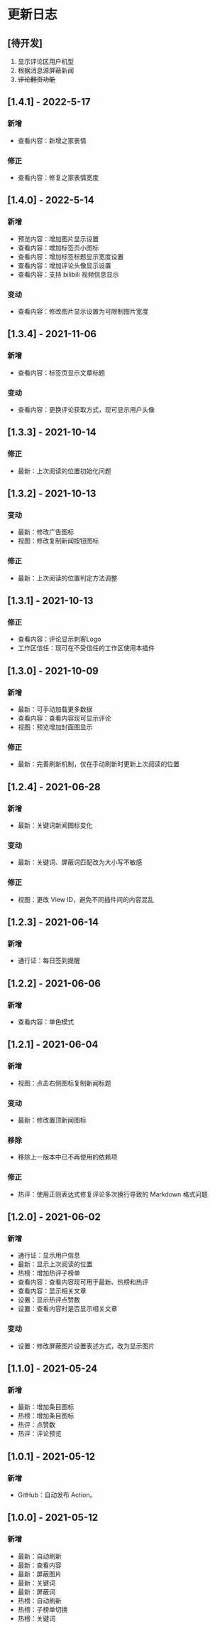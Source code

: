 # 更新日志

## [待开发]

1. 显示评论区用户机型
2. 根据消息源屏蔽新闻
3. ~~评论翻页功能~~

## [1.4.1] - 2022-5-17
### 新增

* 查看内容：新增之家表情

### 修正

* 查看内容：修复之家表情宽度

## [1.4.0] - 2022-5-14
### 新增

* 预览内容：增加图片显示设置
* 查看内容：增加标签页小图标
* 查看内容：增加标签标题显示宽度设置
* 查看内容：增加评论头像显示设置
* 查看内容：支持 bilibili 视频信息显示

### 变动

* 查看内容：修改图片显示设置为可限制图片宽度

## [1.3.4] - 2021-11-06
### 新增

* 查看内容：标签页显示文章标题

### 变动

* 查看内容：更换评论获取方式，现可显示用户头像

## [1.3.3] - 2021-10-14
### 修正

* 最新：上次阅读的位置初始化问题

## [1.3.2] - 2021-10-13
### 变动

* 最新：修改广告图标
* 视图：修改复制新闻按钮图标

### 修正

* 最新：上次阅读的位置判定方法调整

## [1.3.1] - 2021-10-13
### 修正

* 查看内容：评论显示刺客Logo
* 工作区信任：现可在不受信任的工作区使用本插件

## [1.3.0] - 2021-10-09
### 新增

* 最新：可手动加载更多数据
* 查看内容：查看内容现可显示评论
* 视图：预览增加封面图显示

### 修正

* 最新：完善刷新机制，仅在手动刷新时更新上次阅读的位置

## [1.2.4] - 2021-06-28
### 新增

* 最新：关键词新闻图标变化

### 变动

* 最新：关键词、屏蔽词匹配改为大小写不敏感

### 修正

* 视图：更改 View ID，避免不同插件间的内容混乱

## [1.2.3] - 2021-06-14
### 新增

* 通行证：每日签到提醒

## [1.2.2] - 2021-06-06
### 新增

* 查看内容：单色模式

## [1.2.1] - 2021-06-04
### 新增

* 视图：点击右侧图标复制新闻标题

### 变动

* 最新：修改置顶新闻图标

### 移除

* 移除上一版本中已不再使用的依赖项

### 修正

* 热评：使用正则表达式修复评论多次换行导致的 Markdown 格式问题

## [1.2.0] - 2021-06-02
### 新增

* 通行证：显示用户信息
* 最新：显示上次阅读的位置
* 热榜：增加热评子榜单
* 查看内容：查看内容现可用于最新、热榜和热评
* 查看内容：显示相关文章
* 设置：显示热评点赞数
* 设置：查看内容时是否显示相关文章

### 变动

* 设置：修改屏蔽图片设置表述方式，改为显示图片

## [1.1.0] - 2021-05-24
### 新增

* 最新：增加条目图标
* 热榜：增加条目图标
* 热评：点赞数
* 热评：评论预览

## [1.0.1] - 2021-05-12
### 新增

* GitHub：自动发布 Action。

## [1.0.0] - 2021-05-12
### 新增

* 最新：自动刷新
* 最新：查看内容
* 最新：屏蔽图片
* 最新：关键词
* 最新：屏蔽词
* 热榜：自动刷新
* 热榜：子榜单切换
* 热榜：关键词

<!--
### 新增
### 变动
### 废弃
### 移除
### 修正
### 安全
->
